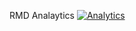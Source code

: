 RMD Analaytics
[![Analytics](https://ga-beacon.appspot.com/UA-82773213-1/rmd-analytics/ref-app-analytic-cf/readme?pixel)](https://github.com/PredixDev)
